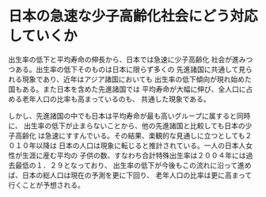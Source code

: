 # 日本の急速な少子高齢化社会にどう対応していくか

出生率の低下と平均寿命の伸長から、日本では急速に少子高齢化
社会が進みつつある。出生率の低下そのものは日本に限らず多くの
先進諸国に共通して見られる現象であり、近年はアジア諸国においても
出生率の低下傾向が現れ始めた国もある。また日本を含めた先進諸国では
平均寿命が大幅に伸び、全人口に占める老年人口の比率も高まっているのも、
共通した現象である。

しかし、先進諸国の中でも日本は平均寿命が最も高いグループに属すると同時に、
出生率の低下が止まらないことから、他の先進諸国と比較しても日本の少子高齢化
は急速にすすんでいる。その結果、楽観的な見通しに立つとしても２０１０年以降は
日本の人口は現象に転じると推計されている。一人の日本人女性が生涯に産む平均の
子供の数、すなわち合計特殊出生率は２００４年には過去最低の１．２９となっており、
出生率の低下が今後もこの流れに沿って進めば、日本の総人口は現在の予測を更に下回り、
老年人口の比率は更に高まって行くことが予想される。
